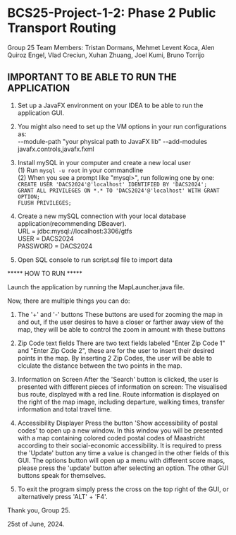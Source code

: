 # BCS25-Project-1-2: Phase 2 Public Transport Routing

Group 25 Team Members: Tristan Dormans, Mehmet Levent Koca, Alen Quiroz Engel, Vlad Creciun, Xuhan Zhuang, Joel Kumi, Bruno Torrijo

## IMPORTANT TO BE ABLE TO RUN THE APPLICATION
1. Set up a JavaFX environment on your IDEA to be able to run the application GUI.

2. You might also need to set up the VM options in your run configurations as:<br>
--module-path "your physical path to JavaFX lib" --add-modules javafx.controls,javafx.fxml

3. Install mySQL in your computer and create a new local user<br>
(1) Run `mysql -u root` in your commandline<br>
(2) When you see a prompt like "mysql>", run following one by one:<br>
    `CREATE USER 'DACS2024'@'localhost' IDENTIFIED BY 'DACS2024';`<br>
    `GRANT ALL PRIVILEGES ON *.* TO 'DACS2024'@'localhost' WITH GRANT OPTION;`<br>
    `FLUSH PRIVILEGES;`<br>

4. Create a new mySQL connection with your local database application(recommending DBeaver).<br>
URL = jdbc:mysql://localhost:3306/gtfs<br>
USER = DACS2024<br>
PASSWORD = DACS2024<br>

5. Open SQL console to run script.sql file to import data

***** HOW TO RUN *****

Launch the application by running the MapLauncher.java file. 

Now, there are multiple things you can do:
1) The '+' and '-' buttons
    These buttons are used for zooming the map in and out, if the user desires to have a closer or farther away view of the map, 
    they will be able to control the zoom in amount with these buttons

2) Zip Code text fields
    There are two text fields labeled "Enter Zip Code 1" and "Enter Zip Code 2", these are for the user to insert their desired points 
    in the map. By inserting 2 Zip Codes, the user will be able to clculate the distance between the two points in the map.

4) Information on Screen
    After the 'Search' button is clicked, the user is presented with different pieces of information on screen:
    The visualised bus route, displayed with a red line.
    Route information is displayed on the right of the map image, including departure, walking times, transfer information and total travel time.

5) Accessibility Displayer
    Press the button 'Show accessibility of postal codes' to open up a new window. In this window you will be presented with a map containing colored coded postal codes of Maastricht according to their social-economic accessibility. It is required to press the 'Update' button any time a value is changed in the other fields of this GUI. The options button will open up a menu with different score maps, please press the 'update' button after selecting an option. The other GUI buttons speak for themselves.


5) To exit the program simply press the cross on the top right of the GUI, or alternatively press 'ALT' + 'F4'. 

Thank you,
Group 25.

25st of June, 2024.
